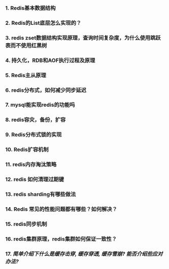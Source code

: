 ### 1. Redis基本数据结构



### 2. Redis的List底层怎么实现的？



### 3. redis zset数据结构实现原理，查询时间复杂度，为什么使用跳跃表而不使用红黑树



### 4. 持久化，RDB和AOF执行过程及原理



### 5. Redis主从原理



### 6. redis分布式，如何减少同步延迟



### 7. mysql能实现redis的功能吗



### 8. redis容灾，备份，扩容



### 9. Redis分布式锁的实现



### 10. Redis扩容机制



### 11. redis内存淘汰策略



### 12. redis 如何清理过期键



### 13. redis sharding有哪些做法



### 14. Redis 常见的性能问题都有哪些？如何解决？



### 15. redis同步机制



### 16. redis集群原理，redis集群如何保证一致性？



### 17. *简单介绍下什么是缓存击穿, 缓存穿透, 缓存雪崩? 能否介绍些应对办法?*















